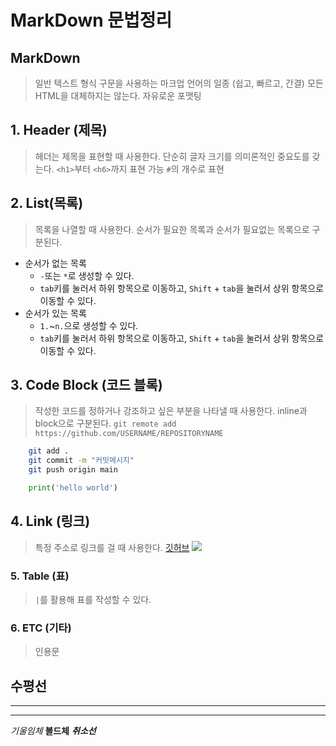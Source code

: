 # MarkDown 문법정리

## MarkDown
> 일반 텍스트 형식 구문을 사용하는 마크업 언어의 일종 (쉽고, 빠르고, 간결)
> 모든 HTML을 대체하지는 않는다.
> 자유로운 포맷팅
 
## 1. Header (제목)
> 헤더는 제목을 표현할 때 사용한다.
> 단순히 글자 크기를 의미론적인 중요도를 갖는다.
> `<h1>`부터 `<h6>`까지 표현 가능
> `#`의 개수로 표현

## 2. List(목록)
> 목록을 나열할 때 사용한다.
> 순서가 필요한 목록과 순서가 필요없는 목록으로 구분된다.
* 순서가 없는 목록
  * `-`또는 `*`로 생성할 수 있다.
  * `tab`키를 눌러서 하위 항목으로 이동하고, `Shift` + `tab`을 눌러서 상위 항목으로 이동할 수 있다.
* 순서가 있는 목록
  * `1.`~`n.`으로 생성할 수 있다.
  * `tab`키를 눌러서 하위 항목으로 이동하고, `Shift` + `tab`을 눌러서 상위 항목으로 이동할 수 있다.

## 3. Code Block (코드 블록)
> 작성한 코드를 정하거나 강조하고 싶은 부분을 나타낼 때 사용한다.
> inline과 block으로 구분된다.
`git remote add https://github.com/USERNAME/REPOSITORYNAME`
```bash
    git add .
    git commit -m "커밋메시지"
    git push origin main
```
```python
    print('hello world')
```

## 4. Link (링크)
>특정 주소로 링크를 걸 때 사용한다.
[깃허브](https://github.com)
![](https://placeholder.com/200x200)

### 5. Table (표)
> `|`를 활용해 표를 작성할 수 있다.



### 6. ETC (기타)
> 인용문

수평선
---
***
___
*기울임체*
**볼드체**
***취소선***
